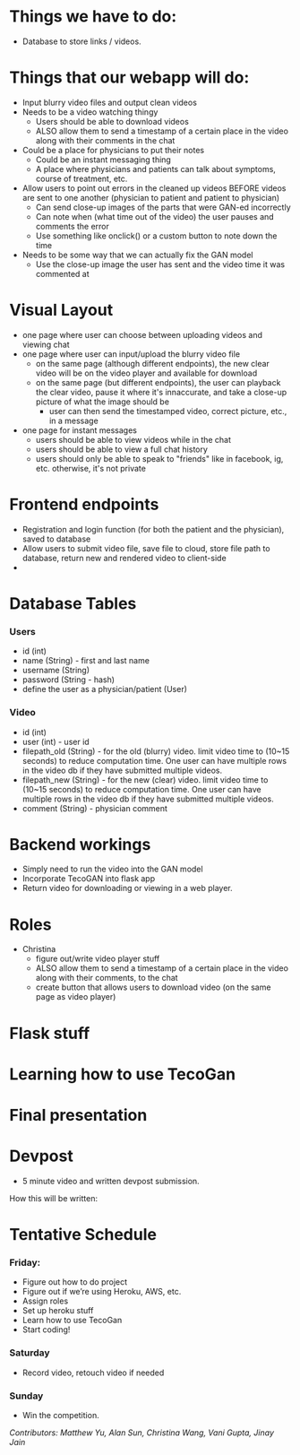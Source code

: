 # Things we have to do: 
- Database to store links / videos.

# Things that our webapp will do:
- Input blurry video files and output clean videos
- Needs to be a video watching thingy
    - Users should be able to download videos
    - ALSO allow them to send a timestamp of a certain place in the video along with their comments in the chat
- Could be a place for physicians to put their notes
    - Could be an instant messaging thing
    - A place where physicians and patients can talk about symptoms, course of treatment, etc.
- Allow users to point out errors in the cleaned up videos BEFORE videos are sent to one another (physician to patient and patient to physician)
    - Can send close-up images of the parts that were GAN-ed incorrectly
    - Can note when (what time out of the video) the user pauses and comments the error
    - Use something like onclick() or a custom button to note down the time
- Needs to be some way that we can actually fix the GAN model
    - Use the close-up image the user has sent and the video time it was commented at

# Visual Layout
- one page where user can choose between uploading videos and viewing chat
- one page where user can input/upload the blurry video file
    - on the same page (although different endpoints), the new clear video will be on the video player and available for download
    - on the same page (but different endpoints), the user can playback the clear video, pause it where it's innaccurate, and take a close-up picture of what the image should be
        - user can then send the timestamped video, correct picture, etc., in a message
- one page for instant messages
    - users should be able to view videos while in the chat
    - users should be able to view a full chat history
    - users should only be able to speak to "friends" like in facebook, ig, etc. otherwise, it's not private

# Frontend endpoints
- Registration and login function (for both the patient and the physician), saved to database
- Allow users to submit video file, save file to cloud, store file path to database, return new and rendered video to client-side
- 

# Database Tables
### Users 
- id (int)
- name (String) - first and last name
- username (String)
- password (String - hash) 
- define the user as a physician/patient (User)
### Video
- id (int)
- user (int) - user id
- filepath_old (String) - for the old (blurry) video. limit video time to (10~15 seconds) to reduce computation time. One user can have multiple rows in the video db if they have submitted multiple videos.
- filepath_new (String) - for the new (clear) video. limit video time to (10~15 seconds) to reduce computation time. One user can have multiple rows in the video db if they have submitted multiple videos.
- comment (String) - physician comment

# Backend workings
- Simply need to run the video into the GAN model
- Incorporate TecoGAN into flask app
- Return video for downloading or viewing in a web player.

# Roles 
- Christina
    - figure out/write video player stuff
    - ALSO allow them to send a timestamp of a certain place in the video along with their comments, to the chat
    - create button that allows users to download video (on the same page as video player)
    
# Flask stuff 
# Learning how to use TecoGan
# Final presentation
# Devpost 
- 5 minute video and written devpost submission.

How this will be written:

# Tentative Schedule
### Friday:
- Figure out how to do project
- Figure out if we’re using Heroku, AWS, etc.
- Assign roles
- Set up heroku stuff
- Learn how to use TecoGan
- Start coding!

### Saturday 
- Record video, retouch video if needed

### Sunday 
- Win the competition.

*Contributors: Matthew Yu, Alan Sun, Christina Wang, Vani Gupta, Jinay Jain*